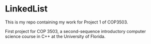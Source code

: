 # LinkedList
This is my repo containing my work for Project 1 of COP3503. 

First project for COP 3503, a second-sequence introductory computer science course in C++ at the University of Florida.
